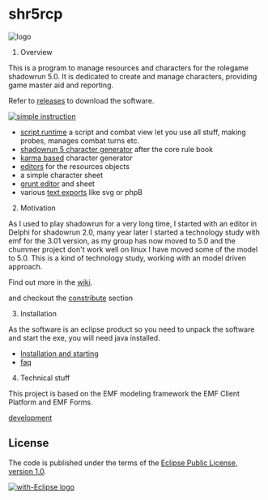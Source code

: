 shr5rcp
=====================
![logo](de.urszeidler.shr5.product/icons/shrImage_6_128.png)

1. Overview

 This is a program to manage resources and characters for the rolegame shadowrun 5.0.
 It is dedicated to create and manage characters, providing game master aid and reporting.

Refer to [releases](https://github.com/UrsZeidler/shr5rcp/releases) to download the software.

[![simple instruction](http://img.youtube.com/vi/wQCnu3sj0RA/0.jpg)](http://www.youtube.com/watch?v=wQCnu3sj0RA)


* [script runtime](https://github.com/UrsZeidler/shr5rcp/wiki/script-runtime) a script and combat view let you use all stuff, making probes, manages combat turns etc. 
* [shadowrun 5 character generator](https://github.com/UrsZeidler/shr5rcp/wiki/Using%20the%20application#shr5-core-rule-generator) after the core rule book 
* [karma based](https://github.com/UrsZeidler/shr5rcp/wiki/Using%20the%20application#the-shr5-karma-based-generator) character generator
* [editors](https://github.com/UrsZeidler/shr5rcp/wiki/editing) for the resources objects
* a simple character sheet
* [grunt editor](https://github.com/UrsZeidler/shr5rcp/wiki/Using%20the%20application#grunts) and sheet
* various [text exports](https://github.com/UrsZeidler/shr5rcp/wiki/m2t) like svg or phpB
 
 
2. Motivation
  
 As I used to play shadowrun for a very long time, I started with an editor in Delphi for shadowrun 2.0, 
 many year later I started a technology study with emf for the 3.01 version, as my group has now moved
 to 5.0 and the chummer project don't work well on linux I have moved some of the model to 5.0. This is
 a kind of technology study, working with an model driven approach.
 
 Find out more in the [wiki](https://github.com/UrsZeidler/shr5rcp/wiki).
 
 and checkout the [constribute](https://github.com/UrsZeidler/shr5rcp/wiki/Building%20and%20development#contributing)
 section
 
3. Installation

 As the software is an eclipse product so you need to unpack the software and start the exe, you will need java installed.
 
 * [Installation and starting](https://github.com/UrsZeidler/shr5rcp/wiki/Installation-and-starting)
 * [faq](https://github.com/UrsZeidler/shr5rcp/wiki/faq)
 
 
4. Technical stuff

 This project is based on the EMF modeling framework the EMF Client Platform and EMF Forms.
 
 [development](https://github.com/UrsZeidler/shr5rcp/wiki/Building-and-development)
 
 
 License
-------

The code is published under the terms of the [Eclipse Public License, version 1.0](http://www.eclipse.org/legal/epl-v10.html).
 
 
<a href="http://with-eclipse.github.io/" target="_blank">
<img alt="with-Eclipse logo" src="http://with-eclipse.github.io/with-eclipse-0.jpg" /></a>
